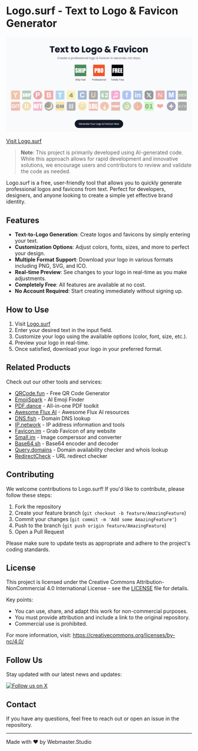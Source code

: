 # Logo.surf - Text to Logo & Favicon Generator

[![Logo.surf Preview](./assets/logo.surf.preview.png)](https://www.logo.surf)

[Visit Logo.surf](https://www.logo.surf)

> **Note**: This project is primarily developed using AI-generated code. While this approach allows for rapid development and innovative solutions, we encourage users and contributors to review and validate the code as needed.

Logo.surf is a free, user-friendly tool that allows you to quickly generate professional logos and favicons from text. Perfect for developers, designers, and anyone looking to create a simple yet effective brand identity.

## Features

- **Text-to-Logo Generation**: Create logos and favicons by simply entering your text.
- **Customization Options**: Adjust colors, fonts, sizes, and more to perfect your design.
- **Multiple Format Support**: Download your logo in various formats including PNG, SVG, and ICO.
- **Real-time Preview**: See changes to your logo in real-time as you make adjustments.
- **Completely Free**: All features are available at no cost.
- **No Account Required**: Start creating immediately without signing up.

## How to Use

1. Visit [Logo.surf](https://www.logo.surf)
2. Enter your desired text in the input field.
3. Customize your logo using the available options (color, font, size, etc.).
4. Preview your logo in real-time.
5. Once satisfied, download your logo in your preferred format.

## Related Products

Check out our other tools and services:

- [QRCode.fun](https://qrcode.fun) - Free QR Code Generator
- [EmojiSpark](https://emojispark.com) - AI Emoji Finder
- [PDF.dance](https://www.pdfdance.com) - All-in-one PDF toolkit
- [Awesome Flux AI](https://www.awesomefluxai.com) - Awesome Flux AI resources
- [DNS.fish](https://dns.fish) - Domain DNS lookup 
- [IP.network](https://www.ip.network) - IP address information and tools
- [Favicon.im](https://Favicon.im) - Grab Favicon of any website
- [Small.im](https://Small.im) - Image comperssor and converter
- [Base64.sh](https://www.base64.sh) - Base64 encoder and decoder
- [Query.domains](https://Query.domains) - Domain availability checker and whois lookup
- [RedirectCheck](https://www.redirectcheck.org) - URL redirect checker

## Contributing

We welcome contributions to Logo.surf! If you'd like to contribute, please follow these steps:

1. Fork the repository
2. Create your feature branch (`git checkout -b feature/AmazingFeature`)
3. Commit your changes (`git commit -m 'Add some AmazingFeature'`)
4. Push to the branch (`git push origin feature/AmazingFeature`)
5. Open a Pull Request

Please make sure to update tests as appropriate and adhere to the project's coding standards.

## License

This project is licensed under the Creative Commons Attribution-NonCommercial 4.0 International License - see the [LICENSE](LICENSE) file for details.

Key points:
- You can use, share, and adapt this work for non-commercial purposes.
- You must provide attribution and include a link to the original repository.
- Commercial use is prohibited.

For more information, visit: https://creativecommons.org/licenses/by-nc/4.0/

## Follow Us

Stay updated with our latest news and updates:

[![Follow us on X](https://img.shields.io/twitter/follow/we_webmaster?style=social)](https://x.com/we_webmaster)

## Contact

If you have any questions, feel free to reach out or open an issue in the repository.

---

Made with ❤️ by Webmaster.Studio